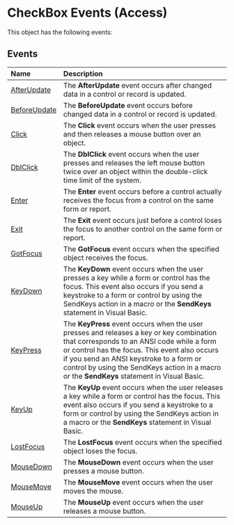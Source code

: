 
# CheckBox Events (Access)
This object has the following events:

## Events



|**Name**|**Description**|
|:-----|:-----|
|[AfterUpdate](dfcb46c7-fe13-02a5-4d1e-e3e897b738ae.md)|The  **AfterUpdate** event occurs after changed data in a control or record is updated.|
|[BeforeUpdate](cc0951d0-8772-8d76-5eb6-0507026587eb.md)|The  **BeforeUpdate** event occurs before changed data in a control or record is updated.|
|[Click](15c55276-ef6e-bcb4-09fd-2a457df79387.md)|The  **Click** event occurs when the user presses and then releases a mouse button over an object.|
|[DblClick](dea6c8ff-47d5-de41-8099-a36b4c53c665.md)|The  **DblClick** event occurs when the user presses and releases the left mouse button twice over an object within the double-click time limit of the system.|
|[Enter](512122ce-f438-46d6-4990-6fff469bc68e.md)|The  **Enter** event occurs before a control actually receives the focus from a control on the same form or report.|
|[Exit](5a805d97-8d63-1635-f41a-e18aa9437d59.md)|The  **Exit** event occurs just before a control loses the focus to another control on the same form or report.|
|[GotFocus](3437bdf0-cc5e-d09d-3607-9fd283613243.md)|The  **GotFocus** event occurs when the specified object receives the focus.|
|[KeyDown](185941fa-3ae0-47ba-b3c5-b4acd82417f8.md)|The  **KeyDown** event occurs when the user presses a key while a form or control has the focus. This event also occurs if you send a keystroke to a form or control by using the SendKeys action in a macro or the **SendKeys** statement in Visual Basic.|
|[KeyPress](946df95c-da92-1977-6bb5-ecabbb5f8ee2.md)|The  **KeyPress** event occurs when the user presses and releases a key or key combination that corresponds to an ANSI code while a form or control has the focus. This event also occurs if you send an ANSI keystroke to a form or control by using the SendKeys action in a macro or the **SendKeys** statement in Visual Basic.|
|[KeyUp](4e86b4c2-e287-db2c-4e74-f73efd7a064c.md)|The  **KeyUp** event occurs when the user releases a key while a form or control has the focus. This event also occurs if you send a keystroke to a form or control by using the SendKeys action in a macro or the **SendKeys** statement in Visual Basic.|
|[LostFocus](b93f5eb0-4afc-28af-cd03-cbbd23500f39.md)|The  **LostFocus** event occurs when the specified object loses the focus.|
|[MouseDown](6281cd33-662e-e73f-5365-5784aca5c5df.md)|The  **MouseDown** event occurs when the user presses a mouse button.|
|[MouseMove](f45a89b3-eab8-0757-1ac8-b2aebaa47a1f.md)|The  **MouseMove** event occurs when the user moves the mouse.|
|[MouseUp](704acc3b-6ff6-fb0e-9adf-bd34185443e4.md)|The  **MouseUp** event occurs when the user releases a mouse button.|
